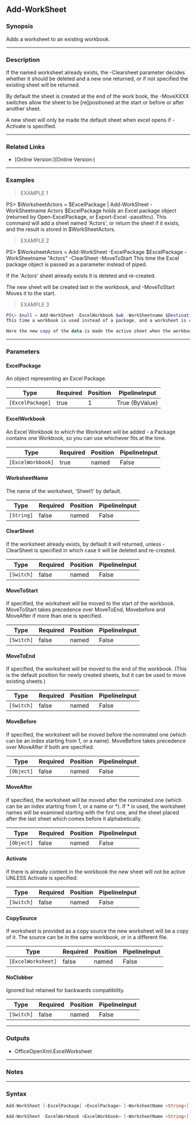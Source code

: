 Add-WorkSheet
-------------

### Synopsis
Adds a worksheet to an existing workbook.

---

### Description

If the named worksheet already exists, the -Clearsheet parameter decides whether it should be deleted and a new one returned, or if not specified the existing sheet will be returned.

By default the sheet is created at the end of the work book, the -MoveXXXX switches allow the sheet to be [re]positioned at the start or before or after another sheet.

A new sheet will only be made the default sheet when excel opens if -Activate is specified.

---

### Related Links
* [Online Version:](Online Version:)

---

### Examples
> EXAMPLE 1

PS\> $WorksheetActors = $ExcelPackage | Add-WorkSheet -WorkSheetname Actors
$ExcelPackage holds an Excel package object (returned by Open-ExcelPackage, or Export-Excel -passthru). This command will add a sheet named 'Actors', or return the sheet if it exists, and the result is stored in $WorkSheetActors.
> EXAMPLE 2

PS\> $WorksheetActors = Add-WorkSheet -ExcelPackage $ExcelPackage -WorkSheetname "Actors" -ClearSheet -MoveToStart
This time the Excel package object is passed as a parameter instead of piped.

If the 'Actors' sheet already exists it is deleted and re-created.

The new sheet will be created last in the workbook, and -MoveToStart Moves it to the start.
> EXAMPLE 3

```PowerShell
PS\> $null = Add-WorkSheet -ExcelWorkbook $wb -WorkSheetname $DestinationName -CopySource $sourceWs -Activate
This time a workbook is used instead of a package, and a worksheet is copied - $SourceWs is a worksheet object, which can come from the same workbook or a different one.

Here the new copy of the data is made the active sheet when the workbook is opened.
```

---

### Parameters
#### **ExcelPackage**
An object representing an Excel Package.

|Type            |Required|Position|PipelineInput |
|----------------|--------|--------|--------------|
|`[ExcelPackage]`|true    |1       |True (ByValue)|

#### **ExcelWorkbook**
An Excel Workbook to which the Worksheet will be added - a Package contains one Workbook, so you can use whichever fits at the time.

|Type             |Required|Position|PipelineInput|
|-----------------|--------|--------|-------------|
|`[ExcelWorkbook]`|true    |named   |False        |

#### **WorksheetName**
The name of the worksheet, 'Sheet1' by default.

|Type      |Required|Position|PipelineInput|
|----------|--------|--------|-------------|
|`[String]`|false   |named   |False        |

#### **ClearSheet**
If the worksheet already exists, by default it will returned, unless -ClearSheet is specified in which case it will be deleted and re-created.

|Type      |Required|Position|PipelineInput|
|----------|--------|--------|-------------|
|`[Switch]`|false   |named   |False        |

#### **MoveToStart**
If specified, the worksheet will be moved to the start of the workbook.
MoveToStart takes precedence over MoveToEnd, Movebefore and MoveAfter if more than one is specified.

|Type      |Required|Position|PipelineInput|
|----------|--------|--------|-------------|
|`[Switch]`|false   |named   |False        |

#### **MoveToEnd**
If specified, the worksheet will be moved to the end of the workbook.
(This is the default position for newly created sheets, but it can be used to move existing sheets.)

|Type      |Required|Position|PipelineInput|
|----------|--------|--------|-------------|
|`[Switch]`|false   |named   |False        |

#### **MoveBefore**
If specified, the worksheet will be moved before the nominated one (which can be an index starting from 1, or a name).
MoveBefore takes precedence over MoveAfter if both are specified.

|Type      |Required|Position|PipelineInput|
|----------|--------|--------|-------------|
|`[Object]`|false   |named   |False        |

#### **MoveAfter**
If specified, the worksheet will be moved after the nominated one (which can be an index starting from 1, or a name or *).
If * is used, the worksheet names will be examined starting with the first one, and the sheet placed after the last sheet which comes before it alphabetically.

|Type      |Required|Position|PipelineInput|
|----------|--------|--------|-------------|
|`[Object]`|false   |named   |False        |

#### **Activate**
If there is already content in the workbook the new sheet will not be active UNLESS Activate is specified.

|Type      |Required|Position|PipelineInput|
|----------|--------|--------|-------------|
|`[Switch]`|false   |named   |False        |

#### **CopySource**
If worksheet is provided as a copy source the new worksheet will be a copy of it. The source can be in the same workbook, or in a different file.

|Type              |Required|Position|PipelineInput|
|------------------|--------|--------|-------------|
|`[ExcelWorksheet]`|false   |named   |False        |

#### **NoClobber**
Ignored but retained for backwards compatibility.

|Type      |Required|Position|PipelineInput|
|----------|--------|--------|-------------|
|`[Switch]`|false   |named   |False        |

---

### Outputs
* OfficeOpenXml.ExcelWorksheet

---

### Notes

---

### Syntax
```PowerShell
Add-WorkSheet [-ExcelPackage] <ExcelPackage> [-WorksheetName <String>] [-ClearSheet] [-MoveToStart] [-MoveToEnd] [-MoveBefore <Object>] [-MoveAfter <Object>] [-Activate] [-CopySource <ExcelWorksheet>] [-NoClobber] [<CommonParameters>]
```
```PowerShell
Add-WorkSheet -ExcelWorkbook <ExcelWorkbook> [-WorksheetName <String>] [-ClearSheet] [-MoveToStart] [-MoveToEnd] [-MoveBefore <Object>] [-MoveAfter <Object>] [-Activate] [-CopySource <ExcelWorksheet>] [-NoClobber] [<CommonParameters>]
```
